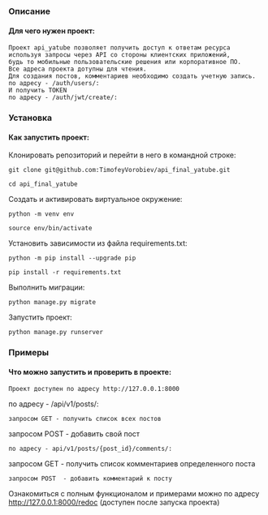 ### Описание
#### Для чего нужен проект:
```
Проект api_yatube позволяет получить доступ к ответам ресурса используя запросы через API со стороны клиентских приложений, 
будь то мобильные пользовательские решения или корпоративное ПО.
Все адреса проекта дотупны для чтения.
Для создания постов, комментариев необходимо создать учетную запись.
по адресу - /auth/users/:
И получить TOKEN
по адресу - /auth/jwt/create/:
```
### Установка
#### Как запустить проект:
Клонировать репозиторий и перейти в него в командной строке:
```
git clone git@github.com:TimofeyVorobiev/api_final_yatube.git
```
```
cd api_final_yatube
```
Cоздать и активировать виртуальное окружение:
```
python -m venv env
```
```
source env/bin/activate
```
Установить зависимости из файла requirements.txt:
```
python -m pip install --upgrade pip
```
```
pip install -r requirements.txt
```
Выполнить миграции:
```
python manage.py migrate
```
Запустить проект:
```
python manage.py runserver
```
### Примеры
#### Что можно запустить и проверить в проекте:
```
Проект доступен по адресу http://127.0.0.1:8000
```
по адресу - /api/v1/posts/:
```
запросом GET - получить список всех постов
```
запросом POST - добавить свой пост
```
по адресу - api/v1/posts/{post_id}/comments/:
```
запросом GET - получить список комментариев определенного поста
```
запросом POST  - добавить комментарий к посту
```
Ознакомиться с полным функционалом и примерами можно по адресу http://127.0.0.1:8000/redoc (доступен после запуска проекта)
